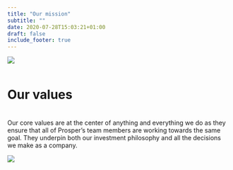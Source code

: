 ```yaml
---
title: "Our mission"
subtitle: ""
date: 2020-07-28T15:03:21+01:00
draft: false
include_footer: true
---
```


<!-- Our mission is to deliver positive social change in Edinburgh through responsible, student-led investments. -->

![](/images/mission.png)

<div class="white-space"></div>

<div class="columns">
    <div class="column is-centered-tablet-portrait">
        <h1 class="title section-title">Our values</h1>
        <h5 class="subtitle is-5 is-muted"></h5>
        <div class="divider"></div>
    </div>
</div>

Our core values are at the center of anything and everything we do as they ensure that all of Prosper’s team members are working towards the same goal. They underpin both our investment philosophy and all the decisions we make as a company.

![](/images/values.png)